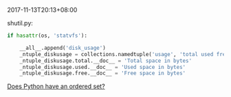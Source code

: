 2017-11-13T20:13+08:00

shutil.py:
```python
if hasattr(os, 'statvfs'):

    __all__.append('disk_usage')
    _ntuple_diskusage = collections.namedtuple('usage', 'total used free')
    _ntuple_diskusage.total.__doc__ = 'Total space in bytes'
    _ntuple_diskusage.used.__doc__ = 'Used space in bytes'
    _ntuple_diskusage.free.__doc__ = 'Free space in bytes'
```

[Does Python have an ordered set?](https://stackoverflow.com/questions/1653970/does-python-have-an-ordered-set)

